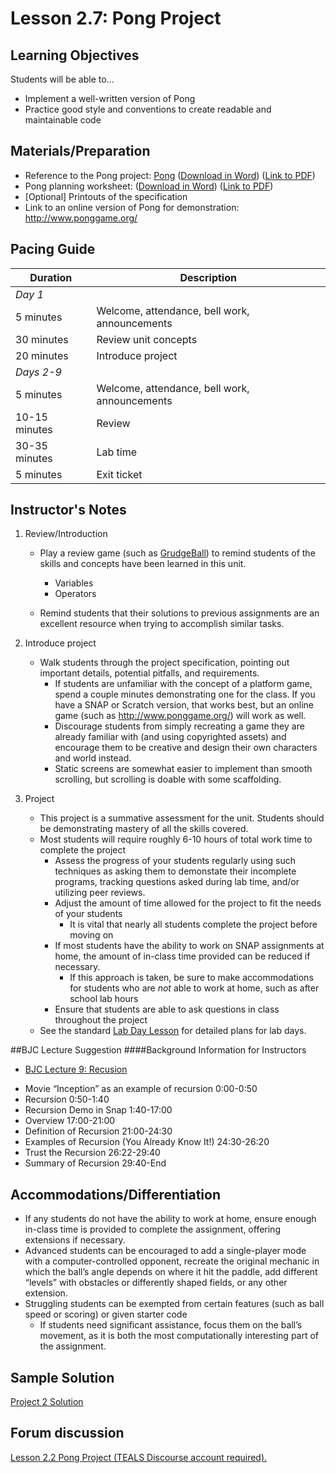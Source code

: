 <!--- REVISED -->
# Lesson 2.7: Pong Project

## Learning Objectives

Students will be able to...

-   Implement a well-written version of Pong
-   Practice good style and conventions to create readable and maintainable code

## Materials/Preparation

-   Reference to the Pong project: [Pong](project_2.md) ([Download in Word](https://tealsk12.gitbooks.io/introduction-to-computer-science/content/Projects/Projects%20Word/Project%202%20Pong.docx)) ([Link to PDF](https://tealsk12.gitbooks.io/introduction-to-computer-science/content/Projects/Projects%20PDF/Project%202%20Pong.pdf))
-   Pong planning worksheet: ([Download in Word](https://tealsk12.gitbooks.io/introduction-to-computer-science/content/Projects/Projects%20Word/Project_2_Pong_Planning_Worksheet.docx)) ([Link to PDF](https://tealsk12.gitbooks.io/introduction-to-computer-science/content/Projects/Projects%20PDF/Project_2_Pong_Planning_Worksheet.pdf))
-   [Optional] Printouts of the specification
-   Link to an online version of Pong for demonstration: <http://www.ponggame.org/>

## Pacing Guide

| Duration      | Description                                   |
| ------------- | --------------------------------------------- |
| _Day 1_       |                                               |
| 5 minutes     | Welcome, attendance, bell work, announcements |
| 30 minutes    | Review unit concepts                          |
| 20 minutes    | Introduce project                             |
| _Days 2-9_    |                                               |
| 5 minutes     | Welcome, attendance, bell work, announcements |
| 10-15 minutes | Review                                        |
| 30-35 minutes | Lab time                                      |
| 5 minutes     | Exit ticket                                   |

## Instructor's Notes

1.  Review/Introduction
    -   Play a review game (such as [GrudgeBall](http://toengagethemall.blogspot.com/2013/02/grudgeball-review-game-where-kids-attack.html)) to remind students of the skills and concepts have been learned in this unit.
        -   Variables
        -   Operators

    -   Remind students that their solutions to previous assignments are an excellent resource when trying to accomplish similar tasks.
2.  Introduce project
    -   Walk students through the project specification, pointing out important details, potential pitfalls, and requirements.
        -   If students are unfamiliar with the concept of a platform game, spend a couple minutes demonstrating one for the class.  If you have a SNAP or Scratch version, that works best, but an online game (such as <http://www.ponggame.org/>) will work as well.
        -   Discourage students from simply recreating a game they are already familiar with (and using copyrighted assets) and encourage them to be creative and design their own characters and world instead.
        -   Static screens are somewhat easier to implement than smooth scrolling, but scrolling is doable with some scaffolding.
3.  Project

    -   This project is a summative assessment for the unit.  Students should be demonstrating mastery of all the skills covered.
    -   Most students will require roughly 6-10 hours of total work time to complete the project
        -   Assess the progress of your students regularly using such techniques as asking them to demonstate their incomplete programs, tracking questions asked during lab time, and/or utilizing peer reviews.
        -   Adjust the amount of time allowed for the project to fit the needs of your students
            -   It is vital that nearly all students complete the project before moving on
        -   If most students have the ability to work on SNAP assignments at home, the amount of in-class time provided can be reduced if necessary.
            -   If this approach is taken, be sure to make accommodations for students who are _not_ able to work at home, such as after school lab hours
        -   Ensure that students are able to ask questions in class throughout the project
    -   See the standard [Lab Day Lesson](lab_day_lesson.md) for detailed plans for lab days.

##BJC Lecture Suggestion
####Background Information for Instructors
* [BJC Lecture 9: Recusion](https://www.youtube.com/watch?v=JKn3nsfzBdA)
 - Movie “Inception” as an example of recursion 0:00-0:50
 - Recursion 0:50-1:40
 - Recursion Demo in Snap 1:40-17:00
 - Overview 17:00-21:00
 - Definition of Recursion 21:00-24:30
 - Examples of Recursion (You Already Know It!) 24:30-26:20
 - Trust the Recursion 26:22-29:40
 - Summary of Recursion 29:40-End


## Accommodations/Differentiation

-   If any students do not have the ability to work at home, ensure enough in-class time is provided to complete the assignment, offering extensions if necessary.
-   Advanced students can be encouraged to add a single-player mode with a computer-controlled opponent, recreate the original mechanic in which the ball’s angle depends on where it hit the paddle, add different “levels” with obstacles or differently shaped fields, or any other extension.
-   Struggling students can be exempted from certain features (such as ball speed or scoring) or given starter code
    -   If students need significant assistance, focus them on the ball’s movement, as it is both the most computationally interesting part of the assignment.

## Sample Solution

[Project 2 Solution](https://github.com/TEALSK12/introduction-to-computer-science-instructor/blob/master/curriculum/Sample%20Project%20Solutions.md)

## Forum discussion

<a href="http://forums.tealsk12.org/c/intro-unit-2-loops/lesson-2-7-pong-project" target="_blank">
Lesson 2.2 Pong Project (TEALS Discourse account required).</a>
